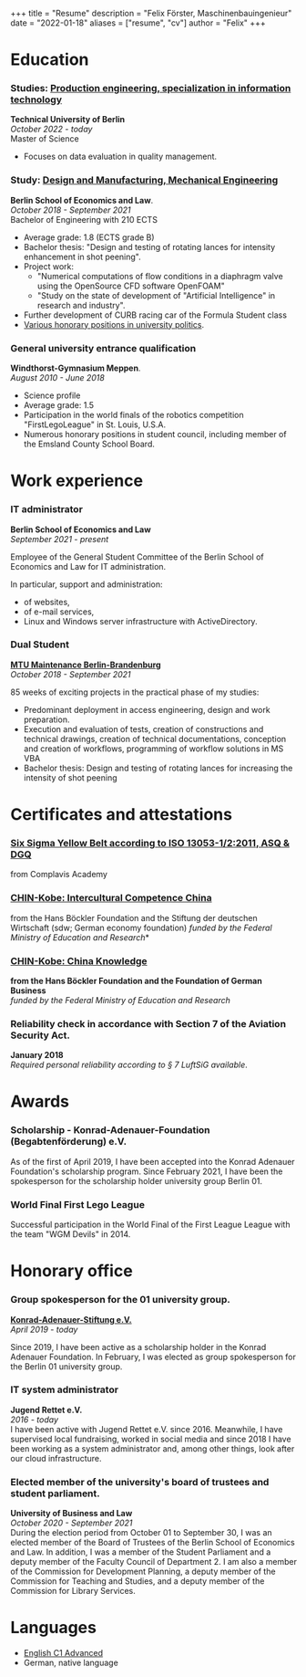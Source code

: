 +++
title = "Resume"
description = "Felix Förster, Maschinenbauingenieur"
date = "2022-01-18"
aliases = ["resume", "cv"]
author = "Felix"
+++


# Education
### Studies: [Production engineering, specialization in information technology](https://www.tu.berlin/studieren/studienangebot/gesamtes-studienangebot/studiengang/produktionstechnik-m-sc/)
**Technical University of Berlin**  
*October 2022 - today*  
Master of Science  

* Focuses on data evaluation in quality management.

### Study: [Design and Manufacturing, Mechanical Engineering](https://www.hwr-berlin.de/studium/studiengaenge/detail/62-maschinenbau-konstruktion-und-fertigung/)
**Berlin School of Economics and Law**.  
*October 2018 - September 2021*  
Bachelor of Engineering with 210 ECTS

* Average grade: 1.8 (ECTS grade B)
* Bachelor thesis: "Design and testing of rotating lances for intensity enhancement in shot peening".
* Project work: 
    * "Numerical computations of flow conditions in a diaphragm valve using the OpenSource CFD software OpenFOAM" 
    * "Study on the state of development of "Artificial Intelligence" in research and industry".
* Further development of CURB racing car of the Formula Student class
* [Various honorary positions in university politics](/#elected-member-of-the-trustees-of-the-university-and-of-the-students-parliament).

### General university entrance qualification
**Windthorst-Gymnasium Meppen**.  
*August 2010 - June 2018*  
* Science profile
* Average grade: 1.5
* Participation in the world finals of the robotics competition "FirstLegoLeague" in St. Louis, U.S.A.
* Numerous honorary positions in student council, including member of the Emsland County School Board.


# Work experience

### IT administrator
**Berlin School of Economics and Law**  
*September 2021 - present* 

Employee of the General Student Committee of the Berlin School of Economics and Law for IT administration.

In particular, support and administration: 
* of websites,
* of e-mail services,
* Linux and Windows server infrastructure with ActiveDirectory.

### Dual Student
**[MTU Maintenance Berlin-Brandenburg](https://mtu.de)**  
*October 2018 - September 2021*

85 weeks of exciting projects in the practical phase of my studies: 
* Predominant deployment in access engineering, design and work preparation.
* Execution and evaluation of tests, creation of constructions and technical drawings, creation of technical documentations, conception and creation of workflows, programming of workflow solutions in MS VBA  
* Bachelor thesis: Design and testing of rotating lances for increasing the intensity of shot peening  

# Certificates and attestations
### [Six Sigma Yellow Belt according to ISO 13053-1/2:2011, ASQ & DGQ](https://drive.google.com/file/d/1adU68uDjtBtWZncRMT2TETL0DwasDi1j/view)
from Complavis Academy

### [CHIN-Kobe: Intercultural Competence China](https://drive.google.com/file/d/1gZI9xLx3ILY8vOVeaQQVfbtHZu_LqtrN/view)
from the Hans Böckler Foundation and the Stiftung der deutschen Wirtschaft (sdw; German economy foundation)
*funded by the Federal Ministry of Education and Research**

### [CHIN-Kobe: China Knowledge](https://drive.google.com/file/d/18B30Kg9Bv2YHnZugwmXiO7HwhWS97O59/view)
**from the Hans Böckler Foundation and the Foundation of German Business**  
*funded by the Federal Ministry of Education and Research*

### Reliability check in accordance with Section 7 of the Aviation Security Act.
**January 2018**  
*Required personal reliability according to § 7 LuftSiG available*.

# Awards
### Scholarship - Konrad-Adenauer-Foundation (Begabtenförderung) e.V.
As of the first of April 2019, I have been accepted into the Konrad Adenauer Foundation's scholarship program. Since February 2021, I have been the spokesperson for the scholarship holder university group Berlin 01.

### World Final First Lego League
Successful participation in the World Final of the First League League with the team "WGM Devils" in 2014.

# Honorary office
### Group spokesperson for the 01 university group.
**[Konrad-Adenauer-Stiftung e.V.](https://mtu.de)**  
*April 2019 - today* 

Since 2019, I have been active as a scholarship holder in the Konrad Adenauer Foundation. In February, I was elected as group spokesperson for the Berlin 01 university group.

### IT system administrator
**Jugend Rettet e.V.**  
*2016 - today*  
I have been active with Jugend Rettet e.V. since 2016. Meanwhile, I have supervised local fundraising, worked in  social media and since 2018 I have been working as a system administrator and, among other things, look after our cloud infrastructure.

### Elected member of the university's board of trustees and student parliament.
**University of Business and Law**  
*October 2020 - September 2021*  
During the election period from October 01 to September 30, I was an elected member of the Board of Trustees of the Berlin School of Economics and Law. In addition, I was a member of the Student Parliament and a deputy member of the Faculty Council of Department 2. I am also a member of the Commission for Development Planning, a deputy member of the Commission for Teaching and Studies, and a deputy member of the Commission for Library Services.

# Languages
* [English C1 Advanced](https://drive.google.com/file/d/16eiqX9u-1B7fVmhi53ypHvEqbMuGBlK0/edit)
* German, native language
